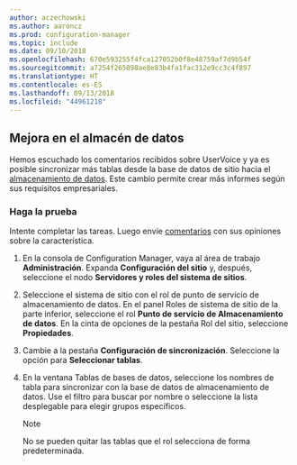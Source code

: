 ```yaml
---
author: aczechowski
ms.author: aaroncz
ms.prod: configuration-manager
ms.topic: include
ms.date: 09/10/2018
ms.openlocfilehash: 670e593255f4fca127052b0f8e48759af7d9b54f
ms.sourcegitcommit: a7254f265098ae8e83b4fa1fac312e9cc3c4f897
ms.translationtype: HT
ms.contentlocale: es-ES
ms.lasthandoff: 09/13/2018
ms.locfileid: "44961218"
---
```

## <a name="bkmk_dataw"></a> Mejora en el almacén de datos
<!--1358870--> 

Hemos escuchado los comentarios recibidos sobre UserVoice y ya es posible sincronizar más tablas desde la base de datos de sitio hacia el [almacenamiento de datos](/sccm/core/servers/manage/data-warehouse). Este cambio permite crear más informes según sus requisitos empresariales.

### <a name="try-it-out"></a>Haga la prueba

Intente completar las tareas. Luego envíe [comentarios](/sccm/core/understand/find-help#product-feedback) con sus opiniones sobre la característica.

1. En la consola de Configuration Manager, vaya al área de trabajo **Administración**. Expanda **Configuración del sitio** y, después, seleccione el nodo **Servidores y roles del sistema de sitios**.  

2. Seleccione el sistema de sitio con el rol de punto de servicio de almacenamiento de datos. En el panel Roles de sistema de sitio de la parte inferior, seleccione el rol **Punto de servicio de Almacenamiento de datos**. En la cinta de opciones de la pestaña Rol del sitio, seleccione **Propiedades**.  

3. Cambie a la pestaña **Configuración de sincronización**. Seleccione la opción para **Seleccionar tablas**.  

4. En la ventana Tablas de bases de datos, seleccione los nombres de tabla para sincronizar con la base de datos de almacenamiento de datos. Use el filtro para buscar por nombre o seleccione la lista desplegable para elegir grupos específicos.  

    > [!Note]  
    > No se pueden quitar las tablas que el rol selecciona de forma predeterminada.  

